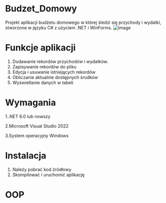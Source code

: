 # Budzet_Domowy
Projekt aplikacji budżetu domowego w której śledzi się przychody i wydatki, stworzone w języku C# z użyciem .NET i WinForms.
![image](https://github.com/user-attachments/assets/914d780d-0722-44cb-9bc0-3a029f29d754)

# Funkcje aplikacji
1. Dodawanie rekordów przychodów i wydatków.
2. Zapisywanie rekordów do pliku
3. Edycja i usuwanie istniejących rekordów
4. Obliczanie aktualnie dostępnych środków
5. Wyświetlanie danych w tabeli
# Wymagania
1..NET 6.0 lub nowszy

2.Microsoft Visual Studio 2022

3.System operacyjny Windows
# Instalacja
1. Należy pobrać kod źródłowy
2. Skompilować i uruchomić aplikację
# OOP

